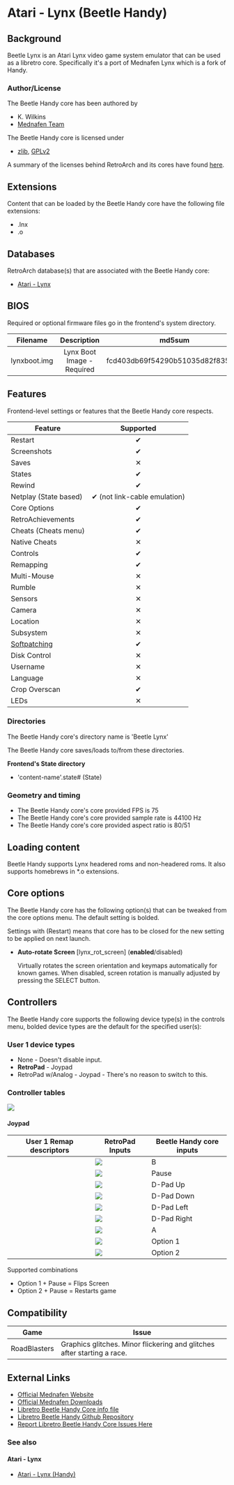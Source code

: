 # Atari - Lynx (Beetle Handy)

## Background

Beetle Lynx is an Atari Lynx video game system emulator that can be used as a libretro core. Specifically it's a port of Mednafen Lynx which is a fork of Handy.

### Author/License

The Beetle Handy core has been authored by

- K. Wilkins
- [Mednafen Team](https://mednafen.github.io/)

The Beetle Handy core is licensed under

- [zlib](https://github.com/libretro/beetle-lynx-libretro/blob/master/mednafen/lynx/license.txt), [GPLv2](https://github.com/libretro/beetle-lynx-libretro/blob/master/COPYING)

A summary of the licenses behind RetroArch and its cores have found [here](https://docs.libretro.com/tech/licenses/).

## Extensions

Content that can be loaded by the Beetle Handy core have the following file extensions:

- .lnx
- .o

## Databases

RetroArch database(s) that are associated with the Beetle Handy core:

- [Atari - Lynx](https://github.com/libretro/libretro-database/blob/master/rdb/Atari%20-%20Lynx.rdb)

## BIOS

Required or optional firmware files go in the frontend's system directory.

|   Filename    |    Description             |              md5sum              |
|:-------------:|:--------------------------:|:--------------------------------:|
| lynxboot.img  | Lynx Boot Image - Required | fcd403db69f54290b51035d82f835e7b |

## Features

Frontend-level settings or features that the Beetle Handy core respects.

| Feature           | Supported |
|-------------------|:---------:|
| Restart           | ✔         |
| Screenshots       | ✔         |
| Saves             | ✕         |
| States            | ✔         |
| Rewind            | ✔         |
| Netplay (State based) | ✔ (not link-cable emulation)         |
| Core Options      | ✔         |
| RetroAchievements | ✔         |
| Cheats (Cheats menu) | ✔         |
| Native Cheats     | ✕         |
| Controls          | ✔         |
| Remapping         | ✔         |
| Multi-Mouse       | ✕         |
| Rumble            | ✕         |
| Sensors           | ✕         |
| Camera            | ✕         |
| Location          | ✕         |
| Subsystem         | ✕         |
| [Softpatching](https://docs.libretro.com/guides/softpatching/) | ✔         |
| Disk Control      | ✕         |
| Username          | ✕         |
| Language          | ✕         |
| Crop Overscan     | ✔         |
| LEDs              | ✕         |

### Directories

The Beetle Handy core's directory name is 'Beetle Lynx'

The Beetle Handy core saves/loads to/from these directories.

**Frontend's State directory**

- 'content-name'.state# (State)

### Geometry and timing

- The Beetle Handy core's core provided FPS is 75
- The Beetle Handy core's core provided sample rate is 44100 Hz
- The Beetle Handy core's core provided aspect ratio is 80/51

## Loading content

Beetle Handy supports Lynx headered roms and non-headered roms. It also supports homebrews in *.o extensions.

## Core options

The Beetle Handy core has the following option(s) that can be tweaked from the core options menu. The default setting is bolded. 

Settings with (Restart) means that core has to be closed for the new setting to be applied on next launch.

- **Auto-rotate Screen** [lynx_rot_screen] (**enabled**/disabled)

	Virtually rotates the screen orientation and keymaps automatically for known games.
	When disabled, screen rotation is manually adjusted by pressing the SELECT button.

## Controllers

The Beetle Handy core supports the following device type(s) in the controls menu, bolded device types are the default for the specified user(s):

### User 1 device types

- None - Doesn't disable input.
- **RetroPad** - Joypad
- RetroPad w/Analog - Joypad - There's no reason to switch to this.

### Controller tables

![](/image/controller/lynx.png)

#### Joypad

| User 1 Remap descriptors | RetroPad Inputs                                | Beetle Handy core inputs |
|--------------------------|------------------------------------------------|--------------------------|
|                          | ![](/image/retropad/retro_b.png)             | B                        |
|                          | ![](/image/retropad/retro_start.png)         | Pause                    |
|                          | ![](/image/retropad/retro_dpad_up.png)       | D-Pad Up                 |
|                          | ![](/image/retropad/retro_dpad_down.png)     | D-Pad Down               |
|                          | ![](/image/retropad/retro_dpad_left.png)     | D-Pad Left               |
|                          | ![](/image/retropad/retro_dpad_right.png)    | D-Pad Right              |
|                          | ![](/image/retropad/retro_a.png)             | A                        |
|                          | ![](/image/retropad/retro_l1.png)            | Option 1                 |
|                          | ![](/image/retropad/retro_r1.png)            | Option 2                 |

Supported combinations

* Option 1 + Pause = Flips Screen
* Option 2 + Pause = Restarts game

## Compatibility

| Game             | Issue                                                                   |
|------------------|-------------------------------------------------------------------------|
|  RoadBlasters  | Graphics glitches. Minor flickering and glitches after starting a race.   |

## External Links

- [Official Mednafen Website](https://mednafen.github.io/)
- [Official Mednafen Downloads](https://mednafen.github.io/releases/)
- [Libretro Beetle Handy Core info file](https://github.com/libretro/libretro-super/blob/master/dist/info/mednafen_lynx_libretro.info)
- [Libretro Beetle Handy Github Repository](https://github.com/libretro/beetle-lynx-libretro)
- [Report Libretro Beetle Handy Core Issues Here](https://github.com/libretro/beetle-lynx-libretro/issues)

### See also

#### Atari - Lynx

- [Atari - Lynx (Handy)](https://docs.libretro.com/library/handy/)

